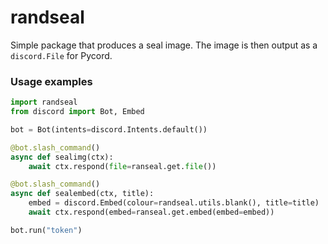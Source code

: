# randseal
Simple package that produces a seal image. The image is then output as a `discord.File` for Pycord.

### Usage examples
```py
import randseal
from discord import Bot, Embed

bot = Bot(intents=discord.Intents.default())

@bot.slash_command()
async def sealimg(ctx):
	await ctx.respond(file=ranseal.get.file())

@bot.slash_command()
async def sealembed(ctx, title):
	embed = discord.Embed(colour=randseal.utils.blank(), title=title)
	await ctx.respond(embed=ranseal.get.embed(embed=embed))

bot.run("token")
```
